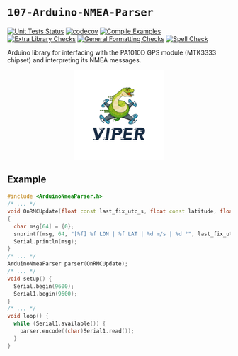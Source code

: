 `107-Arduino-NMEA-Parser`
=========================
[![Unit Tests Status](https://github.com/107-systems/107-Arduino-NMEA-Parser/workflows/Unit%20Tests/badge.svg)](https://github.com/107-systems/107-Arduino-NMEA-Parser/actions?workflow=Unit+Tests)
[![codecov](https://codecov.io/gh/107-systems/107-Arduino-NMEA-Parser/branch/master/graph/badge.svg)](https://codecov.io/gh/107-systems/107-Arduino-NMEA-Parser)
[![Compile Examples](https://github.com/107-systems/107-Arduino-NMEA-Parser/workflows/Compile%20Examples/badge.svg)](https://github.com/107-systems/107-Arduino-NMEA-Parser/actions?workflow=Compile+Examples)
[![Extra Library Checks](https://github.com/107-systems/107-Arduino-NMEA-Parser/workflows/Extra%20Library%20Checks/badge.svg)](https://github.com/107-systems/107-Arduino-NMEA-Parser/actions?workflow=Extra+Library+Checks)
[![General Formatting Checks](https://github.com/107-systems/107-Arduino-NMEA-Parser/workflows/General%20Formatting%20Checks/badge.svg)](https://github.com/107-systems/107-Arduino-NMEA-Parser/actions?workflow=General+Formatting+Checks)
[![Spell Check](https://github.com/107-systems/107-Arduino-NMEA-Parser/workflows/Spell%20Check/badge.svg)](https://github.com/107-systems/107-Arduino-NMEA-Parser/actions?workflow=Spell+Check)

Arduino library for interfacing with the PA1010D GPS module (MTK3333 chipset) and interpreting its NMEA messages.

<p align="center">
  <a href="https://github.com/107-systems/107-Arduino-Viper"><img src="extras/logo/viper-logo.jpg" width="40%"></a>
</p>

## Example
```C++
#include <ArduinoNmeaParser.h>
/* ... */
void OnRMCUpdate(float const last_fix_utc_s, float const latitude, float const longitude, float const speed, float const course)
{
  char msg[64] = {0};
  snprintf(msg, 64, "[%f] %f LON | %f LAT | %d m/s | %d °", last_fix_utc_s, latitude, longitude, speed, course);
  Serial.println(msg);
}
/* ... */
ArduinoNmeaParser parser(OnRMCUpdate);
/* ... */
void setup() {
  Serial.begin(9600);
  Serial1.begin(9600);
}
/* ... */
void loop() {
  while (Serial1.available()) {
    parser.encode((char)Serial1.read());
  }
}
```
